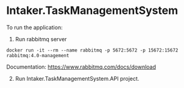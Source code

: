 # Intaker.TaskManagementSystem

To run the application:
   
1. Run rabbitmq server

  ```
  docker run -it --rm --name rabbitmq -p 5672:5672 -p 15672:15672 rabbitmq:4.0-management
  ```

  Documentation: https://www.rabbitmq.com/docs/download
   
2. Run Intaker.TaskManagementSystem.API project.
